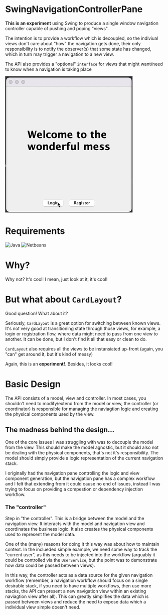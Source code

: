 # SwingNavigationControllerPane

**This is an experiment** using Swing to produce a single window navigation controller capable of pushing and poping "views".

The intention is to provide a workflow which is decoupled, so the indiviual views don't care about "how" the navigation gets done, their only responsibility is to notify the observer(s) that some state has changed, which in turn may trigger a navigation to a new view.

The API also provides a "optional" `interface` for views that might want/need to know when a navigation is taking place

<img src="Navi01.gif">

# Requirements

![Java](https://img.shields.io/badge/Java-16.0.2-orange) ![Netbeans](https://img.shields.io/badge/Netbeans-12.4-orange)

# Why?

Why not?  It's cool!  I mean, just look at it, it's cool!

# But what about `CardLayout`?

Good question!  What about it?

Seriously, `CardLayout` is a great option for switching between known views.  It's not very good at transitioning state through those views, for example, a login or registration flow, where data might need to pass from one view to another.  It can be done, but I don't find it all that easy or clean to do.

`CardLayout` also requires all the views to be instansiated up-front (again, you "can" get around it, but it's kind of messy)

Again, this is an **experiment!**.  Besides, it looks cool!

# Basic Design

The API consists of a model, view and controller.  In most cases, you shouldn't need to modify/extend from the model or view, the controller (or coordinator) is responsible for managing the naviagtion logic and creating the physical components used by the view.

## The madness behind the design...

One of the core issues I was struggling with was to decouple the model from the view.  This should make the model agnostic, but it should also not be dealing with the physical components, that's not it's responsibility.  The model should simply provide a logic representation of the current navigation stack.

I originally had the navigation pane controlling the logic and view component generation, but the navigation pane has a complex workflow and I felt that extending from it could cause no end of issues, instead I was trying to focus on providing a compestion or dependency injection workflow.

### The "controller"

Step in "the controller".  This is a bridge between the model and the navigation view.  It interacts with the model and navigation view and coordinates the business logic.  It also creates the physical components used to represent the model data.

One of the (many) reasons for doing it this way was about how to maintain context.  In the inclueded simple example, we need some way to track the "current user", as this needs to be injected into the workflow (arguably it could be controlled via the `UserService`, but the point was to demonstrate how data could be passed between views).

In this way, the controller acts as a data source for the given navigation workflow (remember, a navigation workflow should focus on a single desirable stack, if you need to have multiple workflows, then use more stacks, the API can present a new navigation view within an existing naviagtion view after all).  This can greatly simplifies the data which is passed between views and reduce the need to expose data which a individual view simple doesn't need.
